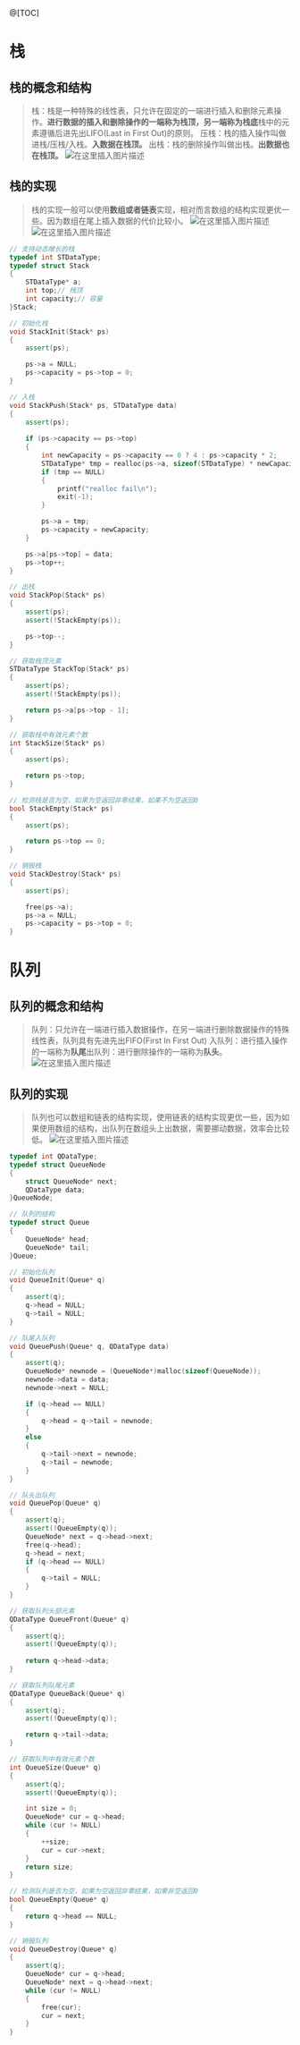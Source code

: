 ﻿@[TOC]
# 栈
## 栈的概念和结构


> 栈：栈是一种特殊的线性表，只允许在固定的一端进行插入和删除元素操作。**进行数据的插入和删除操作的一端称为栈顶，另一端称为栈底**栈中的元素遵循后进先出LIFO(Last in First Out)的原则。
压栈：栈的插入操作叫做进栈/压栈/入栈。**入数据在栈顶。**
出栈：栈的删除操作叫做出栈。**出数据也在栈顶。**
![在这里插入图片描述](https://img-blog.csdnimg.cn/b7316270bbe44285abad7f12b83a68df.png?x-oss-process=image/watermark,type_d3F5LXplbmhlaQ,shadow_50,text_Q1NETiBA6L-Y5bCP57uZ5Liq6Z2i5a2Q,size_20,color_FFFFFF,t_70,g_se,x_16)
## 栈的实现
> 栈的实现一般可以使用**数组或者链表**实现，相对而言数组的结构实现更优一些。因为数组在尾上插入数据的代价比较小。
> ![在这里插入图片描述](https://img-blog.csdnimg.cn/eb1ba6ac7e1849abb9af014d08be0d56.png?x-oss-process=image/watermark,type_d3F5LXplbmhlaQ,shadow_50,text_Q1NETiBA6L-Y5bCP57uZ5Liq6Z2i5a2Q,size_20,color_FFFFFF,t_70,g_se,x_16)
> ![在这里插入图片描述](https://img-blog.csdnimg.cn/fce671dffd95429fba636761d8a080e3.png?x-oss-process=image/watermark,type_d3F5LXplbmhlaQ,shadow_50,text_Q1NETiBA6L-Y5bCP57uZ5Liq6Z2i5a2Q,size_20,color_FFFFFF,t_70,g_se,x_16)


```cpp
// 支持动态增长的栈
typedef int STDataType;
typedef struct Stack
{
	STDataType* a;
	int top;// 栈顶
	int capacity;// 容量
}Stack;

// 初始化栈 
void StackInit(Stack* ps)
{
	assert(ps);

	ps->a = NULL;
	ps->capacity = ps->top = 0;
}

// 入栈 
void StackPush(Stack* ps, STDataType data)
{
	assert(ps);
	
	if (ps->capacity == ps->top)
	{
		int newCapacity = ps->capacity == 0 ? 4 : ps->capacity * 2;
		STDataType* tmp = realloc(ps->a, sizeof(STDataType) * newCapacity);
		if (tmp == NULL)
		{
			printf("realloc fail\n");
			exit(-1);
		}

		ps->a = tmp;
		ps->capacity = newCapacity;
	}

	ps->a[ps->top] = data;
	ps->top++;
}

// 出栈 
void StackPop(Stack* ps)
{
	assert(ps);
	assert(!StackEmpty(ps));

	ps->top--;
}

// 获取栈顶元素 
STDataType StackTop(Stack* ps)
{
	assert(ps);
	assert(!StackEmpty(ps));

	return ps->a[ps->top - 1];
} 

// 获取栈中有效元素个数 
int StackSize(Stack* ps)
{
	assert(ps);

	return ps->top;
}

// 检测栈是否为空，如果为空返回非零结果，如果不为空返回0 
bool StackEmpty(Stack* ps)
{
	assert(ps);

	return ps->top == 0;
}

// 销毁栈 
void StackDestroy(Stack* ps)
{
	assert(ps);

	free(ps->a);
	ps->a = NULL;
	ps->capacity = ps->top = 0;
}
```
# 队列
## 队列的概念和结构

> 队列：只允许在一端进行插入数据操作，在另一端进行删除数据操作的特殊线性表，队列具有先进先出FIFO(First In First Out) 入队列：进行插入操作的一端称为**队尾**出队列：进行删除操作的一端称为**队头**。
![在这里插入图片描述](https://img-blog.csdnimg.cn/3353ba665a184174a0bb18d1ec55d615.png?x-oss-process=image/watermark,type_d3F5LXplbmhlaQ,shadow_50,text_Q1NETiBA6L-Y5bCP57uZ5Liq6Z2i5a2Q,size_20,color_FFFFFF,t_70,g_se,x_16)
## 队列的实现
> 队列也可以数组和链表的结构实现，使用链表的结构实现更优一些，因为如果使用数组的结构，出队列在数组头上出数据，需要挪动数据，效率会比较低。
> ![在这里插入图片描述](https://img-blog.csdnimg.cn/0b9d6c5effb740c093508a2b063aeb5e.png?x-oss-process=image/watermark,type_d3F5LXplbmhlaQ,shadow_50,text_Q1NETiBA6L-Y5bCP57uZ5Liq6Z2i5a2Q,size_20,color_FFFFFF,t_70,g_se,x_16)

```cpp
typedef int QDataType;
typedef struct QueueNode
{
	struct QueueNode* next;
	QDataType data;
}QueueNode; 

// 队列的结构 
typedef struct Queue
{
	QueueNode* head;
	QueueNode* tail;
}Queue;

// 初始化队列 
void QueueInit(Queue* q)
{
	assert(q);
	q->head = NULL;
	q->tail = NULL;
}

// 队尾入队列 
void QueuePush(Queue* q, QDataType data)
{
	assert(q);
	QueueNode* newnode = (QueueNode*)malloc(sizeof(QueueNode));
	newnode->data = data;
	newnode->next = NULL;

	if (q->head == NULL)
	{
		q->head = q->tail = newnode;
	}
	else
	{
		q->tail->next = newnode;
		q->tail = newnode;
	}
}

// 队头出队列 
void QueuePop(Queue* q)
{
	assert(q);
	assert(!QueueEmpty(q));
	QueueNode* next = q->head->next;
	free(q->head);
	q->head = next;
	if (q->head == NULL)
	{
		q->tail = NULL;
	}
}

// 获取队列头部元素 
QDataType QueueFront(Queue* q)
{
	assert(q);
	assert(!QueueEmpty(q));
	
	return q->head->data;
}

// 获取队列队尾元素 
QDataType QueueBack(Queue* q)
{
	assert(q);
	assert(!QueueEmpty(q));

	return q->tail->data;
}

// 获取队列中有效元素个数 
int QueueSize(Queue* q)
{
	assert(q);
	assert(!QueueEmpty(q));

	int size = 0;
	QueueNode* cur = q->head;
	while (cur != NULL)
	{
		++size;
		cur = cur->next;
	}
	return size;
}

// 检测队列是否为空，如果为空返回非零结果，如果非空返回0 
bool QueueEmpty(Queue* q)
{
	return q->head == NULL;
}

// 销毁队列 
void QueueDestroy(Queue* q)
{
	assert(q);
	QueueNode* cur = q->head;
	QueueNode* next = q->head->next;
	while (cur != NULL)
	{
		free(cur);
		cur = next;
	}
}


```

